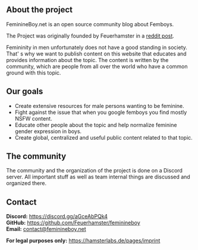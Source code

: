 ## About the project
FeminineBoy.net is an open source community blog about Femboys.

The Project was originally founded by Feuerhamster in a [reddit post](https://www.reddit.com/r/feminineboys/comments/mf07r1/a_website_for_femboys/).

Femininity in men unfortunately does not have a good standing in society. That' s why we want to publish content on this website that educates and provides information about the topic.
The content is written by the community, which are people from all over the world who have a common ground with this topic.

## Our goals
- Create extensive resources for male persons wanting to be feminine.
- Fight against the issue that when you google femboys you find mostly NSFW content.
- Educate other people about the topic and help normalize feminine gender expression in boys.
- Create global, centralized and useful public content related to that topic.

## The community
The community and the organization of the project is done on a Discord server.
All important stuff as well as team internal things are discussed and organized there.

## Contact
**Discord:** https://discord.gg/aGceAbPQk4  
**GitHub:** https://github.com/Feuerhamster/feminineboy  
**Email:** [contact@feminineboy.net](mailto:contact@feminineboy.net)

**For legal purposes only:** https://hamsterlabs.de/pages/imprint